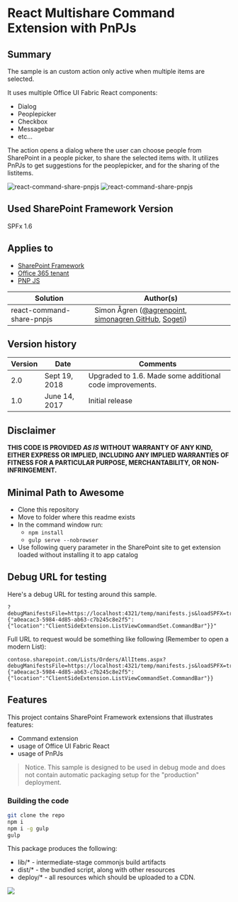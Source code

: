 # React Multishare Command Extension with PnPJs

## Summary
The sample is an custom action only active when multiple items are selected.

It uses multiple Office UI Fabric React components:
- Dialog
- Peoplepicker
- Checkbox
- Messagebar
- etc...

The action opens a dialog where the user can choose people from SharePoint in a people picker, to share the selected items with.
It utilizes PnPJs to get suggestions for the peoplepicker, and for the sharing of the listitems.

![react-command-share-pnpjs](./assets/share.png)
![react-command-share-pnpjs](./assets/shared.png)

## Used SharePoint Framework Version 
SPFx 1.6

## Applies to

* [SharePoint Framework](http://dev.office.com/sharepoint/docs/spfx/sharepoint-framework-overview)
* [Office 365 tenant](http://dev.office.com/sharepoint/docs/spfx/set-up-your-developer-tenant)
* [PNP JS ](https://github.com/pnp/pnpjs)


Solution|Author(s)
--------|---------
react-command-share-pnpjs | Simon Ågren ([@agrenpoint](https://twitter.com/agrenpoint), [simonagren GitHub](https://github.com/simonagren), [Sogeti](http://www.sogeti.se))

## Version history

Version|Date|Comments
-------|----|--------
2.0|Sept 19, 2018|Upgraded to 1.6. Made some additional code improvements.
1.0|June 14, 2017|Initial release

## Disclaimer
**THIS CODE IS PROVIDED *AS IS* WITHOUT WARRANTY OF ANY KIND, EITHER EXPRESS OR IMPLIED, INCLUDING ANY IMPLIED WARRANTIES OF FITNESS FOR A PARTICULAR PURPOSE, MERCHANTABILITY, OR NON-INFRINGEMENT.**

## Minimal Path to Awesome

- Clone this repository
- Move to folder where this readme exists
- In the command window run:
  - `npm install`
  - `gulp serve --nobrowser`
- Use following query parameter in the SharePoint site to get extension loaded without installing it to app catalog

## Debug URL for testing
Here's a debug URL for testing around this sample. 

```
?debugManifestsFile=https://localhost:4321/temp/manifests.js&loadSPFX=true&customActions={"a0eacac3-5984-4d85-ab63-c7b245c8e2f5":{"location":"ClientSideExtension.ListViewCommandSet.CommandBar"}}"

```
Full URL to request would be something like following (Remember to open a modern List):

```
contoso.sharepoint.com/Lists/Orders/AllItems.aspx?debugManifestsFile=https://localhost:4321/temp/manifests.js&loadSPFX=true&customActions={"a0eacac3-5984-4d85-ab63-c7b245c8e2f5":{"location":"ClientSideExtension.ListViewCommandSet.CommandBar"}}
```

## Features
This project contains SharePoint Framework extensions that illustrates features:
* Command extension
* usage of Office UI Fabric React
* usage of PnPJs

> Notice. This sample is designed to be used in debug mode and does not contain automatic packaging setup for the "production" deployment.

### Building the code

```bash
git clone the repo
npm i
npm i -g gulp
gulp
```

This package produces the following:

* lib/* - intermediate-stage commonjs build artifacts
* dist/* - the bundled script, along with other resources
* deploy/* - all resources which should be uploaded to a CDN.


<img src="https://m365-visitor-stats.azurewebsites.net/sp-dev-fx-extensions/samples/react-command-share-pnpjs" />
